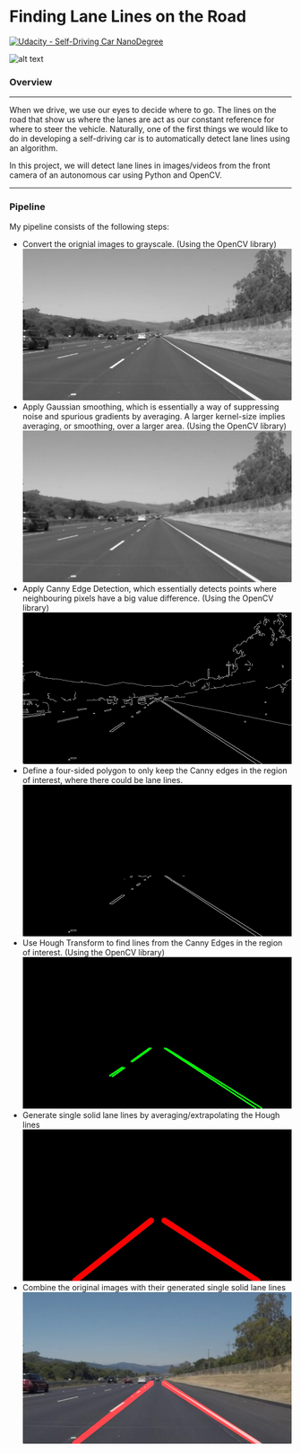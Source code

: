 # **Finding Lane Lines on the Road** 
[![Udacity - Self-Driving Car NanoDegree](https://s3.amazonaws.com/udacity-sdc/github/shield-carnd.svg)](https://www.udacity.com/course/self-driving-car-engineer-nanodegree--nd013)

![alt text][image10]

### Overview
---

When we drive, we use our eyes to decide where to go.  The lines on the road that show us where the lanes are act as our constant reference for where to steer the vehicle.  Naturally, one of the first things we would like to do in developing a self-driving car is to automatically detect lane lines using an algorithm.

In this project, we will detect lane lines in images/videos from the front camera of an autonomous car using Python and OpenCV.

--- 
### Pipeline

My pipeline consists of the following steps: 
* Convert the orignial images to grayscale. (Using the OpenCV library)
    ![alt text][image1]
* Apply Gaussian smoothing, which is essentially a way of suppressing noise and spurious gradients by averaging. A larger kernel-size implies averaging, or smoothing, over a larger area. (Using the OpenCV library)
    ![alt text][image2]
* Apply Canny Edge Detection, which essentially detects points where neighbouring pixels have a big value difference. (Using the OpenCV library)
    ![alt text][image3]
* Define a four-sided polygon to only keep the Canny edges in the region of interest, where there could be lane lines.
    ![alt text][image4]
* Use Hough Transform to find lines from the Canny Edges in the region of interest. (Using the OpenCV library)
    ![alt text][image5]
* Generate single solid lane lines by averaging/extrapolating the Hough lines
    ![alt text][image6]
* Combine the original images with their generated single solid lane lines
    ![alt text][image7]
    
    
[//]: # (Image References)
[image10]: ./examples/demo.gif "Demo"
[image1]: ./examples/grayscale.jpg "Grayscale"
[image2]: ./examples/gaussina-blur.jpg "Gaussian Blur"
[image3]: ./examples/canny-edges.jpg "Canny Edges"
[image4]: ./examples/canny-edge-mask.jpg "Canny Edges in Region of Interest"
[image5]: ./examples/hough-lines.jpg "Hough Lines"
[image6]: ./examples/single-solid-lane-lines.jpg "Single solid Lane Lines"
[image7]: ./examples/result.jpg "Result"

